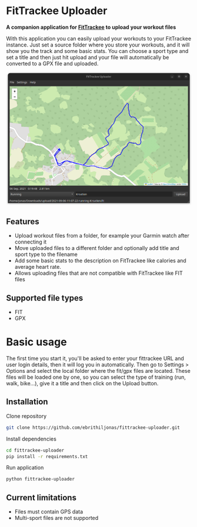 # FitTrackee Uploader

**A companion application for [FitTrackee](https://samr1.github.io/FitTrackee/) to upload your workout files**

With this application you can easily upload your workouts to your FitTrackee instance. Just set a source folder where you store your workouts, and it will show you the track and some basic stats. You can choose a sport type and set a title and then just hit upload and your file will automatically be converted to a GPX file and uploaded.

![](images/main_window.png)

## Features

* Upload workout files from a folder, for example your Garmin watch after connecting it
* Move uploaded files to a different folder and optionally add title and sport type to the filename
* Add some basic stats to the description on FitTrackee like calories and average heart rate.
* Allows uploading files that are not compatible with FitTrackee like FIT files

## Supported file types

* FIT
* GPX

# Basic usage

The first time you start it, you'll be asked to enter your fittrackee URL and user login details, then it will log you in automatically. Then go to Settings > Options and select the local folder where the fit/gpx files are located. These files will be loaded one by one, so you can select the type of training (run, walk, bike...), give it a title and then click on the Upload button.

## Installation

Clone repository

```sh
git clone https://github.com/ebrithiljonas/fittrackee-uploader.git
```

Install dependencies

```sh
cd fittrackee-uploader
pip install -r requirements.txt
```

Run application

```sh
python fittrackee-uploader
```

## Current limitations

* Files must contain GPS data
* Multi-sport files are not supported